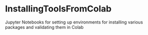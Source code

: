 # InstallingToolsFromColab
Jupyter Notebooks for setting up environments for installing various packages and validating them in Colab
